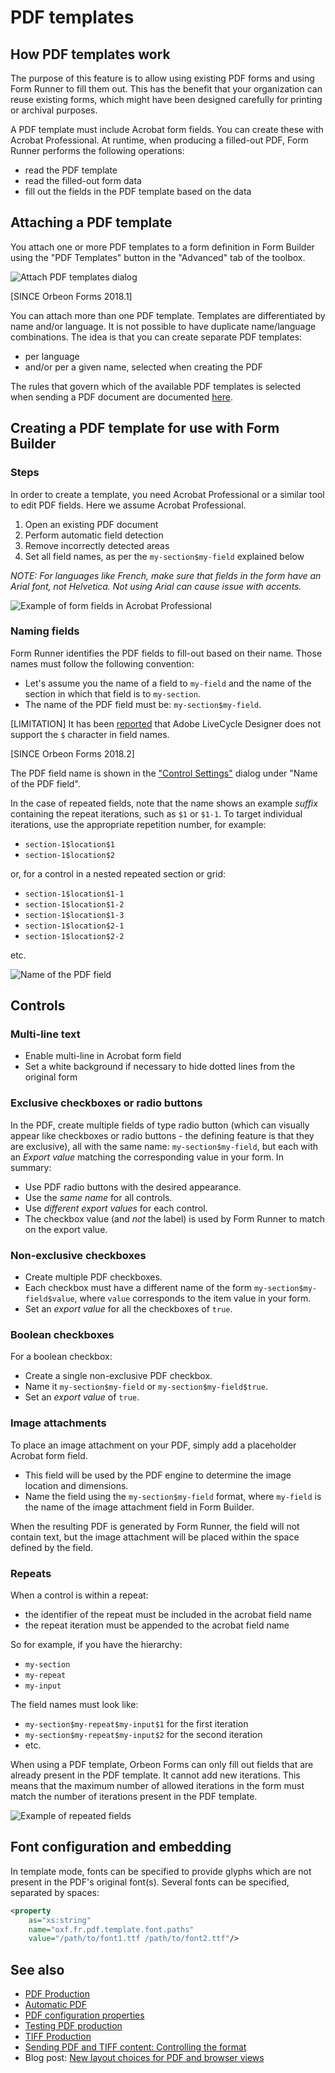 # PDF templates

## How PDF templates work

The purpose of this feature is to allow using existing PDF forms and using Form Runner to fill them out. This has the benefit that your organization can reuse existing forms, which might have been designed carefully for printing or archival purposes.

A PDF template must include Acrobat form fields. You can create these with Acrobat Professional. At runtime, when producing a filled-out PDF, Form Runner performs the following operations:

- read the PDF template
- read the filled-out form data
- fill out the fields in the PDF template based on the data

## Attaching a PDF template

You attach one or more PDF templates to a form definition in Form Builder using the "PDF Templates" button in the "Advanced" tab of the toolbox.

![Attach PDF templates dialog](images/pdf-templates-dialog.png)

[SINCE Orbeon Forms 2018.1]

You can attach more than one PDF template. Templates are differentiated by name and/or language. It is not possible to have duplicate name/language combinations. The idea is that you can create separate PDF templates:

- per language
- and/or per a given name, selected when creating the PDF

The rules that govern which of the available PDF templates is selected when sending a PDF document are documented [here](../form-runner/advanced/buttons-and-processes/actions-form-runner-send.md).

## Creating a PDF template for use with Form Builder

### Steps

In order to create a template, you need Acrobat Professional or a similar tool to edit PDF fields. Here we assume Acrobat Professional.

1. Open an existing PDF document
2. Perform automatic field detection
3. Remove incorrectly detected areas
4. Set all field names, as per the `my-section$my-field` explained below

*NOTE: For languages like French, make sure that fields in the form have an Arial font, not Helvetica. Not using Arial can cause issue with accents.*

![Example of form fields in Acrobat Professional](images/pdf-template.png)

### Naming fields

Form Runner identifies the PDF fields to fill-out based on their name. Those names must follow the following convention:

- Let's assume you the name of a field to `my-field` and the name of the section in which that field is to `my-section`.
- The name of the PDF field must be: `my-section$my-field`.

[LIMITATION] It has been [reported](http://discuss.orbeon.com/Creating-a-PDF-template-for-use-with-Form-Builder-td931856.html) that Adobe LiveCycle Designer does not support the `$` character in field names.

[SINCE Orbeon Forms 2018.2]

The PDF field name is shown in the ["Control Settings"](/form-builder/control-settings.md) dialog under "Name of the PDF field".

In the case of repeated fields, note that the name shows an example *suffix* containing the repeat iterations, such as `$1` or `$1-1`. To target individual iterations, use the appropriate repetition number, for example:

- `section-1$location$1`
- `section-1$location$2`

or, for a control in a nested repeated section or grid:

- `section-1$location$1-1`
- `section-1$location$1-2`
- `section-1$location$1-3`
- `section-1$location$2-1`
- `section-1$location$2-2`

etc.

![Name of the PDF field](images/control-settings.png)

## Controls

### Multi-line text

- Enable multi-line in Acrobat form field
- Set a white background if necessary to hide dotted lines from the original form

### Exclusive checkboxes or radio buttons

In the PDF, create multiple fields of type radio button (which can visually appear like checkboxes or radio buttons - the defining feature is that they are exclusive), all with the same name: `my-section$my-field`, but each with an _Export value_ matching the corresponding value in your form. In summary:

- Use PDF radio buttons with the desired appearance.
- Use the *same name* for all controls.
- Use *different export values* for each control.
- The checkbox value (and *not* the label) is used by Form Runner to match on the export value.

### Non-exclusive checkboxes

- Create multiple PDF checkboxes.
- Each checkbox must have a different name of the form `my-section$my-field$value`, where `value` corresponds to the item value in your form.
- Set an *export value* for all the checkboxes of `true`.

### Boolean checkboxes

For a boolean checkbox:

- Create a single non-exclusive PDF checkbox.
- Name it `my-section$my-field` or `my-section$my-field$true`.
- Set an *export value* of `true`.

### Image attachments

To place an image attachment on your PDF, simply add a placeholder Acrobat form field.

- This field will be used by the PDF engine to determine the image location and dimensions.
- Name the field using the `my-section$my-field` format, where `my-field` is the name of the image attachment field in Form Builder.

When the resulting PDF is generated by Form Runner, the field will not contain text, but the image attachment will be placed within the space defined by the field.

### Repeats

When a control is within a repeat:

- the identifier of the repeat must be included in the acrobat field name
- the repeat iteration must be appended to the acrobat field name

So for example, if you have the hierarchy:

- `my-section`
- `my-repeat`
- `my-input`

The field names must look like:

- `my-section$my-repeat$my-input$1` for the first iteration
- `my-section$my-repeat$my-input$2` for the second iteration
- etc.

When using a PDF template, Orbeon Forms can only fill out fields that are already present in the PDF template. It cannot add new iterations. This means that the maximum number of allowed iterations in the form must match the number of iterations present in the PDF template.

![Example of repeated fields](images/pdf-template-repeat.png)

## Font configuration and embedding

In template mode, fonts can be specified to provide glyphs which are not present in the PDF's original font(s). Several fonts can be specified, separated by spaces:

```xml
<property
    as="xs:string"
    name="oxf.fr.pdf.template.font.paths"
    value="/path/to/font1.ttf /path/to/font2.ttf"/>
```

## See also

- [PDF Production](pdf-production.md)
- [Automatic PDF](pdf-automatic.md)
- [PDF configuration properties](/configuration/properties/form-runner-pdf.md)
- [Testing PDF production](/form-builder/pdf-test.md)
- [TIFF Production](/form-runner/feature/tiff-production.md)
- [Sending PDF and TIFF content: Controlling the format](/form-runner/advanced/buttons-and-processes/actions-form-runner-send.md)
- Blog post: [New layout choices for PDF and browser views](https://blog.orbeon.com/2019/11/new-layout-choices-for-pdf-and-browser.html)
